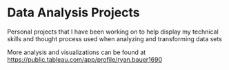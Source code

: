 # Data Analysis Projects

Personal projects that I have been working on to help display my technical skills and thought process used when analyzing and transforming data sets

More analysis and visualizations can be found at https://public.tableau.com/app/profile/ryan.bauer1690
